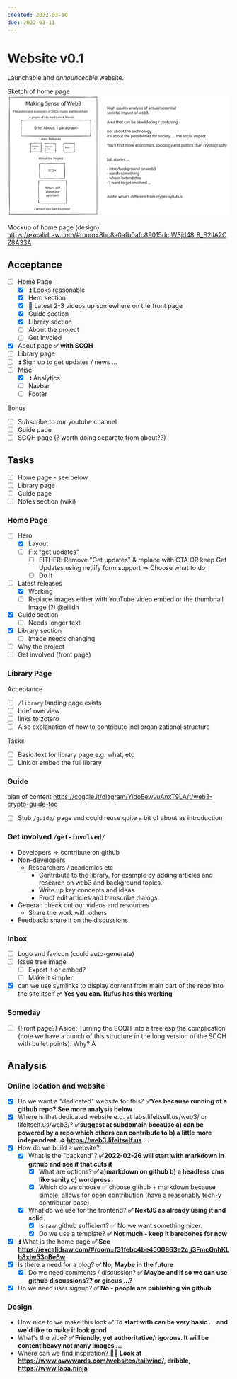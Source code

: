 ```yaml
---
created: 2022-03-10
due: 2022-03-11
---
```


# Website v0.1

Launchable and *announceable* website.

Sketch of home page
![website-homepage-v0.1-2022-02-23.excalidraw](../../excalidraw/website-homepage-v0.1-2022-02-23.excalidraw.svg)

Mockup of home page (design): https://excalidraw.com/#room=8bc8a0afb0afc89015dc,W3jd48r8_B2llA2CZ8A33A

## Acceptance

* [ ] Home Page
  * [x] ⏫ Looks reasonable
  * [x] Hero section
  * [x] 🔼 Latest 2-3 videos up somewhere on the front page
  * [x] Guide section
  * [x] Library section
  * [ ] About the project
  * [ ] Get Involed
* [x] About page **✅ with SCQH**
* [ ] Library page
* [ ] ⏫ Sign up to get updates / news …
* [ ] Misc
  * [x] ⏫ Analytics
  * [ ] Navbar
  * [ ] Footer

Bonus

* [ ] Subscribe to our youtube channel
* [ ] Guide page
* [ ] SCQH page (? worth doing separate from about??)

## Tasks

* [ ] Home page - see below
* [ ] Library page
* [ ] Guide page
* [ ] Notes section (wiki)

### Home Page

* [ ] Hero
  * [x] Layout
  * [ ] Fix "get updates"
    * [ ] EITHER: Remove "Get updates" & replace with CTA OR keep Get Updates using netlify form support => Choose what to do
    * [ ] Do it 
* [ ] Latest releases
  * [x] Working
  * [ ] Replace images either with YouTube video embed or the thumbnail image (?) @eilidh
* [x] Guide section
  * [ ] Needs longer text
* [x] Library section
  * [ ] Image needs changing
* [ ] Why the project
* [ ] Get involved (front page)

### Library Page

Acceptance

* [ ] `/library` landing page exists
* [ ] brief overview
* [ ] links to zotero
* [ ] Also explanation of how to contribute incl organizational structure

Tasks

* [ ] Basic text for library page e.g. what, etc
* [ ] Link or embed the full library

### Guide

plan of content https://coggle.it/diagram/YidoEewvuAnxT9LA/t/web3-crypto-guide-toc

* [ ] Stub `/guide/` page and could reuse quite a bit of about as introduction

### Get involved `/get-involved/`

* Developers => contribute on github
* Non-developers
  * Researchers / academics etc
    * Contribute to the library, for example by adding articles and research on web3 and background topics.
    * Write up key concepts and ideas.
    * Proof edit articles and transcribe dialogs.
* General: check out our videos and resources
  * Share the work with others
* Feedback: share it on the discussions

### Inbox

* [ ] Logo and favicon (could auto-generate)
* [ ] Issue tree image
  * [ ] Export it or embed?
  * [ ] Make it simpler
* [x] can we use symlinks to display content from main part of the repo into the site itself **✅ Yes you can. Rufus has this working**

### Someday

* [ ] (Front page?) Aside: Turning the SCQH into a tree esp the complication (note we have a bunch of this structure in the long version of the SCQH with bullet points). Why? A

## Analysis

### Online location and website

* [x] Do we want a "dedicated" website for this? **✅Yes because running of a github repo? See more analysis below**
* [x] Where is that dedicated website e.g. at labs.lifeitself.us/web3/ or lifeitself.us/web3/? **✅suggest at subdomain because a) can be powered by a repo which others can contribute to b) a little more independent. => https://web3.lifeitself.us ...**
* [x] How do we build a website?
  * [x] What is the "backend"? **✅2022-02-26 will start with markdown in github and see if that cuts it**
    * [x] What are options? **✅ a)markdown on github b) a headless cms like sanity c) wordpress**
    * [x] Which do we choose ✅ choose github + markdown because simple, allows for open contribution (have a reasonably tech-y contributor base)
  * [x] What do we use for the frontend? **✅ NextJS as already using it and solid.**
    * [x] Is raw github sufficient? ✅ No we want something nicer.
    * [x] Do we use a template? **✅ Not much - keep it barebones for now**
* [x] ⏫ What is the home page **✅ See https://excalidraw.com/#room=f31febc4be4500863e2c,j3FmcGnhKLb8xlw53pBe6w** 
* [x] Is there a need for a blog? **✅ No, Maybe in the future**
  * [x] Do we need comments / discussion? **✅ Maybe and if so we can use github discussions?? or giscus ...?**
* [x] Do we need user signup? **✅ No - people are publishing via github**

### Design

* How nice to we make this look **✅ To start with can be very basic ... and we'd like to make it look good**
* What's the vibe? **✅ Friendly, yet authoritative/rigorous. It will be content heavy not many images ...**
* Where can we find inspiration? **🏃‍♂️ Look at https://www.awwwards.com/websites/tailwind/, dribble, https://www.lapa.ninja**